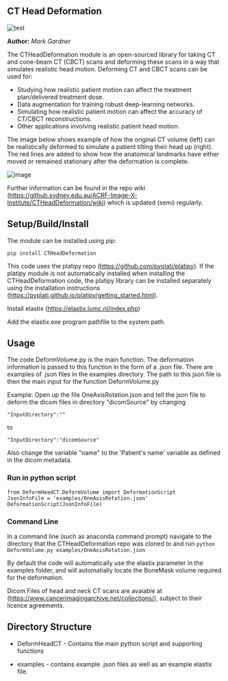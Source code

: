 ## CT Head Deformation

![test](https://github.com/ACRF-Image-X-Institute/CTHeadDeformation/actions/workflows/python_app.yml/badge.svg)

**Author:** *Mark Gardner*

The CTHeadDeformation module is an open-sourced library for taking CT and cone-beam CT (CBCT) scans and deforming these scans in a way that simulates realistic head motion. Deforming CT and CBCT scans can be used for:

- Studying how realistic patient motion can affect the treatment plan/delivered treatment dose.
- Data augmentation for training robust deep-learning networks.
- Simulating how realistic patient motion can affect the accuracy of CT/CBCT reconstructions.
- Other applications involving realistic patient head motion.

The image below shows example of how the original CT volume (left) can be realistically deformed to simulate a patient tilting their head up (right). The red lines are added to show how the anatomical landmarks have either moved or remained stationary after the deformation is complete.

![image](https://media.github.sydney.edu.au/user/5547/files/cf5b651f-fcde-4603-a6d7-d487df5e9904)

Further information can be found in the repo wiki (https://github.sydney.edu.au/ACRF-Image-X-Institute/CTHeadDeformation/wiki) which is updated (semi) regularly. 

## Setup/Build/Install

The module can be installed using pip:

```
pip install CTHeadDeformation
```

This code uses the platipy repo (https://github.com/pyplati/platipy). If the platipy module is not automatically installed when installing the CTHeadDeformation code, the platipy library can be installed separately using the installation instructions (https://pyplati.github.io/platipy/getting_started.html). 

Install elastix (https://elastix.lumc.nl/index.php)

Add the elastix.exe program pathfile to the system path.

## Usage

The code DeformVolume.py is the main function. The deformation information is passed to this function in the form of a .json file. There are examples of .json files in the examples directory. The path to this json file is then the main input for the function DeformVolume.py

Example:
Open up the file OneAxisRotation.json and tell the json file to deform the dicom files in directory "dicomSource" by changing
```
"InputDirectory":""
```

to  

```
"InputDirectory":"dicomSource"
```

Also change the variable "name" to the 'Patient's name' variable as defined in the dicom metadata. 

### Run in python script

```
from DeformHeadCT.DeformVolume import DeformationScript
JsonInfoFile = 'examples/OneAxisRotation.json'
DeformationScript(JsonInfoFile)
```

### Command Line

In a command line (such as anaconda command prompt) navigate to the directory that the CTHeadDeformation repo was cloned to and run 
```python DeformVolume.py examples/OneAxisRotation.json```

By default the code will automatically use the elastix parameter in the examples folder, and will automatially locate the BoneMask volume required for the deformation. 

Dicom Files of head and neck CT scans are avaiable at (https://www.cancerimagingarchive.net/collections/), subject to their licence agreements. 

## Directory Structure

* DeformHeadCT - Contains the main python script and supporting functions

* examples - contains example .json files as well as an example elastix file.



